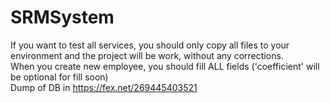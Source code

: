 # SRMSystem
If you want to test all services, you should only copy all files to your environment and the project will be work, without any corrections.</br>
When you create new employee, you should fill ALL fields ('coefficient' will be optional for fill soon)</br>
Dump of DB in https://fex.net/269445403521
